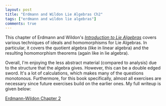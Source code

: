 ```yaml
---
layout: post
title: "Erdmann and Wildon Lie Algebras Ch2"
tags: ["erdmann and wildon lie algebras"]
comments: true
---
```


This chapter of Erdmann and Wildon's [*Introduction to Lie Algebras*](https://www.springer.com/us/book/9781846280405) covers various techniques of ideals and homomorphisms for Lie Algebras. In particular, it covers the quotient algebra (like in linear algebra) and the resulting homomorphism theorems (again like in lie algebra). 

Overall, I'm enjoying the less abstract material (compared to analysis) due to the structure that the algebra gives. However, this can be a double edged sword. It's a lot of calculations, which makes many of the questions monotonous. Furthermore, for this book specifically, almost all exercises are necessary since future exercises build on the earlier ones. My full writeup is given below:

[Erdmann-Wildon Chapter 2]({{site.baseurl}}/pdfs/Erdmann_Wildon_Lie/Erdmann_Wildon_Lie_Algebras_Ch_2.pdf)
